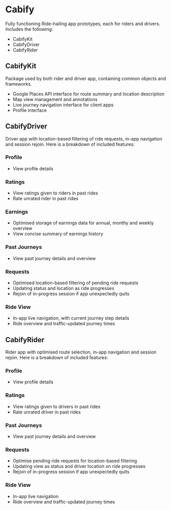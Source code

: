 # Cabify
Fully functioning Ride-hailing app prototypes, each for riders and drivers. Includes the following:
- CabifyKit
- CabifyDriver
- CabifyRider

## CabifyKit
Package used by both rider and driver app, containing common objects and frameworks.
- Google Places API interface for route summary and location description
- Map view management and annotations
- Live journey navigation interface for client apps
- Profile interface

## CabifyDriver
Driver app with location-based filtering of ride requests, in-app navigation and session rejoin. Here is a breakdown of included features:
  ### Profile
  - View profile details
  ### Ratings
  - View ratings given to riders in past rides
  - Rate unrated rider in past rides
  ### Earnings
  - Optimised storage of earnings data for annual, monthy and weekly overview
  - View concise summary of earnings history
  ### Past Journeys
  - View past journey details and overview
  ### Requests
  - Optimised location-based filtering of pending ride requests
  - Updating status and location as ride progresses
  - Rejoin of in-progress session if app unexpectedly quits
  ### Ride View
  - In-app live navigation, with current journey step details
  - Ride overview and traffic-updated journey times

## CabifyRider
Rider app with optimised route selection, in-app navigation and session rejoin. Here is a breakdown of included features:
  ### Profile
  - View profile details
  ### Ratings
  - View ratings given to drivers in past rides
  - Rate unrated driver in past rides
  ### Past Journeys
  - View past journey details and overview
  ### Requests
  - Optimise pending ride requests for location-based filtering
  - Updating view as status and driver location on ride progresses
  - Rejoin of in-progress session if app unexpectedly quits
  ### Ride View
  - In-app live navigation
  - Ride overview and traffic-updated journey times
  

